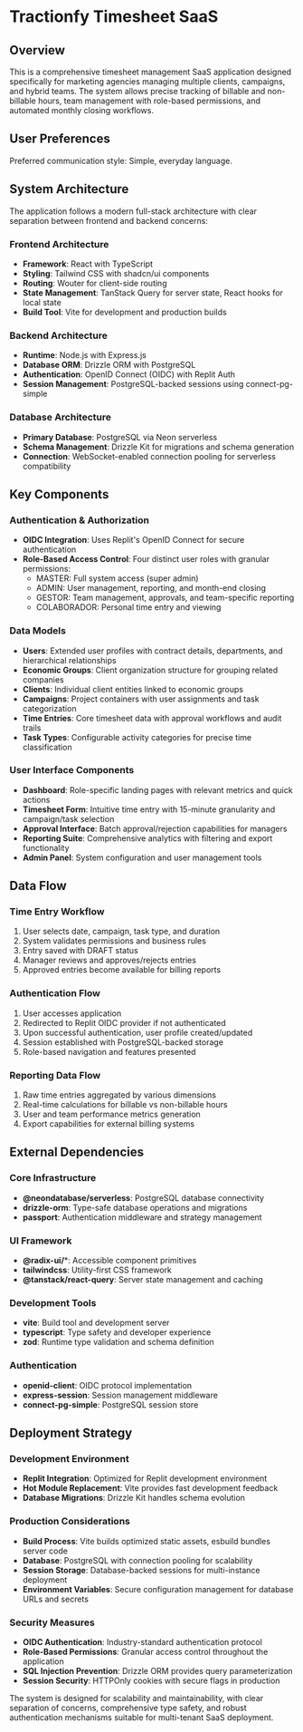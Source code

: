 # Tractionfy Timesheet SaaS

## Overview

This is a comprehensive timesheet management SaaS application designed specifically for marketing agencies managing multiple clients, campaigns, and hybrid teams. The system allows precise tracking of billable and non-billable hours, team management with role-based permissions, and automated monthly closing workflows.

## User Preferences

Preferred communication style: Simple, everyday language.

## System Architecture

The application follows a modern full-stack architecture with clear separation between frontend and backend concerns:

### Frontend Architecture
- **Framework**: React with TypeScript
- **Styling**: Tailwind CSS with shadcn/ui components
- **Routing**: Wouter for client-side routing
- **State Management**: TanStack Query for server state, React hooks for local state
- **Build Tool**: Vite for development and production builds

### Backend Architecture
- **Runtime**: Node.js with Express.js
- **Database ORM**: Drizzle ORM with PostgreSQL
- **Authentication**: OpenID Connect (OIDC) with Replit Auth
- **Session Management**: PostgreSQL-backed sessions using connect-pg-simple

### Database Architecture
- **Primary Database**: PostgreSQL via Neon serverless
- **Schema Management**: Drizzle Kit for migrations and schema generation
- **Connection**: WebSocket-enabled connection pooling for serverless compatibility

## Key Components

### Authentication & Authorization
- **OIDC Integration**: Uses Replit's OpenID Connect for secure authentication
- **Role-Based Access Control**: Four distinct user roles with granular permissions:
  - MASTER: Full system access (super admin)
  - ADMIN: User management, reporting, and month-end closing
  - GESTOR: Team management, approvals, and team-specific reporting
  - COLABORADOR: Personal time entry and viewing

### Data Models
- **Users**: Extended user profiles with contract details, departments, and hierarchical relationships
- **Economic Groups**: Client organization structure for grouping related companies
- **Clients**: Individual client entities linked to economic groups
- **Campaigns**: Project containers with user assignments and task categorization
- **Time Entries**: Core timesheet data with approval workflows and audit trails
- **Task Types**: Configurable activity categories for precise time classification

### User Interface Components
- **Dashboard**: Role-specific landing pages with relevant metrics and quick actions
- **Timesheet Form**: Intuitive time entry with 15-minute granularity and campaign/task selection
- **Approval Interface**: Batch approval/rejection capabilities for managers
- **Reporting Suite**: Comprehensive analytics with filtering and export functionality
- **Admin Panel**: System configuration and user management tools

## Data Flow

### Time Entry Workflow
1. User selects date, campaign, task type, and duration
2. System validates permissions and business rules
3. Entry saved with DRAFT status
4. Manager reviews and approves/rejects entries
5. Approved entries become available for billing reports

### Authentication Flow
1. User accesses application
2. Redirected to Replit OIDC provider if not authenticated
3. Upon successful authentication, user profile created/updated
4. Session established with PostgreSQL-backed storage
5. Role-based navigation and features presented

### Reporting Data Flow
1. Raw time entries aggregated by various dimensions
2. Real-time calculations for billable vs non-billable hours
3. User and team performance metrics generation
4. Export capabilities for external billing systems

## External Dependencies

### Core Infrastructure
- **@neondatabase/serverless**: PostgreSQL database connectivity
- **drizzle-orm**: Type-safe database operations and migrations
- **passport**: Authentication middleware and strategy management

### UI Framework
- **@radix-ui/***: Accessible component primitives
- **tailwindcss**: Utility-first CSS framework
- **@tanstack/react-query**: Server state management and caching

### Development Tools
- **vite**: Build tool and development server
- **typescript**: Type safety and developer experience
- **zod**: Runtime type validation and schema definition

### Authentication
- **openid-client**: OIDC protocol implementation
- **express-session**: Session management middleware
- **connect-pg-simple**: PostgreSQL session store

## Deployment Strategy

### Development Environment
- **Replit Integration**: Optimized for Replit development environment
- **Hot Module Replacement**: Vite provides fast development feedback
- **Database Migrations**: Drizzle Kit handles schema evolution

### Production Considerations
- **Build Process**: Vite builds optimized static assets, esbuild bundles server code
- **Database**: PostgreSQL with connection pooling for scalability
- **Session Storage**: Database-backed sessions for multi-instance deployment
- **Environment Variables**: Secure configuration management for database URLs and secrets

### Security Measures
- **OIDC Authentication**: Industry-standard authentication protocol
- **Role-Based Permissions**: Granular access control throughout the application
- **SQL Injection Prevention**: Drizzle ORM provides query parameterization
- **Session Security**: HTTPOnly cookies with secure flags in production

The system is designed for scalability and maintainability, with clear separation of concerns, comprehensive type safety, and robust authentication mechanisms suitable for multi-tenant SaaS deployment.